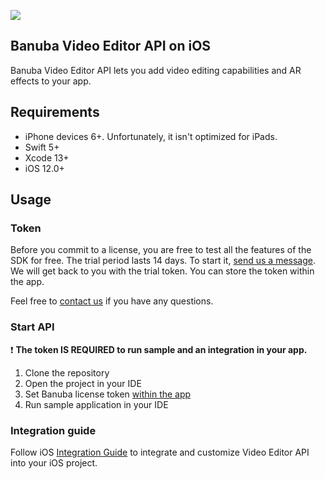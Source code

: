 [![](https://www.banuba.com/hubfs/Banuba_November2018/Images/Banuba%20SDK.png)](https://www.banuba.com/video-editor-sdk)

## Banuba Video Editor API on iOS
Banuba Video Editor API lets you add video editing capabilities and AR effects to your app.

## Requirements
- iPhone devices 6+. Unfortunately, it isn't optimized for iPads.
- Swift 5+
- Xcode 13+
- iOS 12.0+

## Usage
### Token
Before you commit to a license, you are free to test all the features of the SDK for free. The trial period lasts 14 days. To start it, [send us a message](https://www.banuba.com/video-editor-sdk#form).
We will get back to you with the trial token.
You can store the token within the app.

Feel free to [contact us](https://www.banuba.com/faq/kb-tickets/new) if you have any questions.

### Start API
:exclamation: __The token **IS REQUIRED** to run sample and an integration in your app.__

1. Clone the repository
2. Open the project in your IDE
3. Set Banuba license token [within the app](https://github.com/Banuba/ve-api-ios-integration-sample/blob/859a862b7f1fa3bf2d603923dce876eae43dfb7e/VEAPISample/VEAPISample/AppDelegate.swift#L18)
4. Run sample application in your IDE

### Integration guide
Follow iOS [Integration Guide](mddocs/integration.md) to integrate and customize Video Editor API into your iOS project.